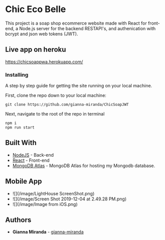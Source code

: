 # Chic Eco Belle 

This project is a soap shop ecommerce website made with React for front-end, a Node.js server for the backend RESTAPI's, and authenication with bcrypt and json web tokens (JWT).

## Live app on heroku 

   https://chicsoappwa.herokuapp.com/

### Installing

A step by step guide for getting the site running on your local machine.

First, clone the repo down to your local machine:

```
git clone https://github.com/gianna-miranda/ChicSoapJWT
```

Next, navigate to the root of the repo in terminal

```
npm i
npm run start
```

## Built With

- [NodeJS](https://nodejs.org/en/) - Back-end
- [React](https://reactjs.org/) - Front-end
- [MongoDB Atlas](https://www.mongodb.com/cloud/atlas) - MongoDB Atlas for hosting my Mongodb database.

## Mobile App 
- ![](/image/LightHouse ScreenShot.png)
- ![](/image/Screen Shot 2019-12-04 at 2.49.28 PM.png)
- ![](/image/Image from iOS.png)


## Authors

- **Gianna Miranda**  - [gianna-miranda](https://github.com/gianna-miranda)